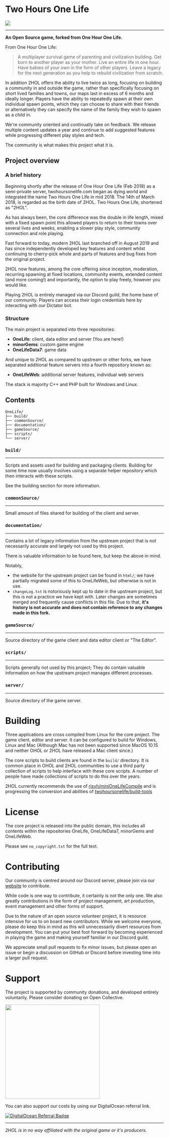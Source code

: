 # Two Hours One Life

![](https://opencollective.com/twohoursonelife/tiers/badge.svg)

---

**An Open Source game, forked from One Hour One Life.**

From One Hour One Life:
> A multiplayer survival game of parenting and civilization building. Get born to another player as your mother. Live an entire life in one hour. Have babies of your own in the form of other players. Leave a legacy for the next generation as you help to rebuild civilization from scratch.

In addition 2HOL offers the ability to live twice as long, focusing on building a community in and outside the game, rather than specifically focusing on short lived families and towns, our maps last in excess of 6 months and ideally longer. Players have the ability to repeatedly spawn at their own individual spawn points, which they can choose to share with their friends or alternatively they can specify the name of the family they wish to spawn as a child in.

We're community oriented and continually take on feedback. We release multiple content updates a year and continue to add suggested features while progressing different play styles and tech.

The community is what makes this project what it is.

## Project overview
### A brief history
Beginning shortly after the release of One Hour One Life (Feb 2018) as a semi-private server, twohoursonelife.com began as dying.world and integrated the name Two Hours One Life in mid 2018. The 14th of March 2018, is regarded as the birth date of 2HOL. Two Hours One Life, shortened as "2HOL".

As has always been, the core difference was the double in life length, mixed with a fixed spawn point this allowed players to return to their towns over several lives and weeks, enabling a slower play style, community connection and role playing.

Fast forward to today, modern 2HOL last branched off in August 2019 and has since independently developed key features and content whilst continuing to cherry-pick whole and parts of features and bug fixes from the original project.

2HOL now features, among the core offering since inception, moderation, recurring spawning at fixed locations, community events, extended content (and more coming!) and importantly, the option to play freely, however you would like.

Playing 2HOL is entirely managed via our Discord guild, the home base of our community. Players can access their login credentials here by interacting with our Dictator bot.
### Structure
The main project is separated into three repositories:
- **OneLife**: client, data editor and server (You are here!)
- **minorGems**: custom game engine
- **OneLifeData7**: game data

And unique to 2HOL as compared to upstream or other forks, we have separated additional feature servers into a fourth repository known as:
- **OneLifeWeb**: additional server features, individual web servers

The stack is majority C++ and PHP built for Windows and Linux.


## Contents
```
OneLife/
├── build/
├── commonSource/
├── documentation/
├── gameSource/
├── scripts/
└── server/
```

### `build/`
---
Scripts and assets used for building and packaging clients.
Building for some time now usually involves using a separate helper repository which then interacts with these scripts.

See the building section for more information.

### `commonSource/`
---
Small amount of files shared for building of the client and server.

### `documentation/`
---
Contains a lot of legacy information from the upstream project that is not necessarily accurate and largely not used by this project.

There is valuable information to be found here, but keep the above in mind.

Notably, 
- the website for the upstream project can be found in `html/`; we have partially migrated some of this to OneLifeWeb, but otherwise is not in use.
- `changeLog.txt` is notoriously kept up to date in the upstream project, but this is not a practice we have kept with. Later changes are sometimes merged and frequently cause conflicts in this file. Due to that, **it's history is not accurate and does not contain reference to any changes made in this fork.**

### `gameSource/`
---
Source directory of the game client and data editor client or "The Editor".

### `scripts/`
---
Scripts generally not used by this project; They do contain valuable information on how the upstream project manages different processes.

### `server/`
---
Source directory of the game server.

# Building

Three applications are cross compiled from Linux for the core project. The game client, editor and server. It can be configured to build for Windows, Linux and Mac (Although Mac has not been supported since MacOS 10.15 and neither OHOL or 2HOL have released a Mac client since.)

The core scripts to build clients are found in the `build/` directory. It is common place in OHOL and 2HOL communities to use a third party collection of scripts to help interface with these core scripts. A number of people have made collections of scripts to do this over the years.

2HOL currently recommends the use of [risvh/miniOneLifeCompile](https://github.com/risvh/miniOneLifeCompile) and is progressing the conversion and abilities of [twohoursonelife/build-tools](https://github.com/twohoursonelife/build-tools/)

# License

The core project is released into the public domain, this includes all contents within the repositories OneLife, OneLifeData7, minorGems and OneLifeWeb.

Please see `no_copyright.txt` for the full text.

# Contributing

Our community is centred around our Discord server, please join via our [website](https://twohoursonelife.com) to contribute. 

While code is one way to contribute, it certainly is not the only one. We also greatly contributions in the form of project management, art production, event management and other forms of support.

Due to the nature of an open source volunteer project, it is resource intensive for us to on board new contributors. While we welcome everyone, please do keep this in mind as this will unnecessarily divert resources from development. You can put your best foot forward by becoming experienced in playing the game and making yourself familiar in our Discord guild.

We appreciate small pull requests to fix minor issues, but please open an issue or begin a discussion on GitHub or Discord before investing time into a larger pull request.

# Support
The project is supported by community donations, and developed entirely voluntarily. Please consider donating on Open Collective.

[<img src="https://opencollective.com/twohoursonelife/donate/button@2x.png?color=blue" width=300 />](https://opencollective.com/twohoursonelife/donate)


You can also support our costs by using our DigitalOcean referral link.

[![DigitalOcean Referral Badge](https://web-platforms.sfo2.cdn.digitaloceanspaces.com/WWW/Badge%201.svg)](https://www.digitalocean.com/?refcode=930cfa370b47&utm_campaign=Referral_Invite&utm_medium=Referral_Program&utm_source=badge)

---
*2HOL is in no way affiliated with the original game or it's producers.*
